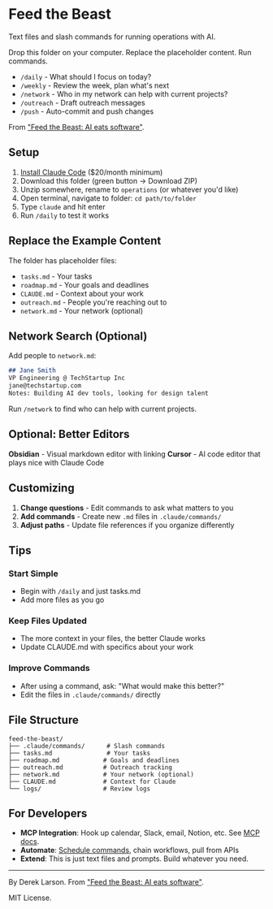 # Feed the Beast

Text files and slash commands for running operations with AI.

Drop this folder on your computer. Replace the placeholder content. Run commands.

- `/daily` - What should I focus on today?
- `/weekly` - Review the week, plan what's next
- `/network` - Who in my network can help with current projects?
- `/outreach` - Draft outreach messages
- `/push` - Auto-commit and push changes

From ["Feed the Beast: AI eats software"](https://dtlarson.com/feed-the-beast).

## Setup

1. [Install Claude Code](https://claude.com/claude-code) ($20/month minimum)
2. Download this folder (green button → Download ZIP)
3. Unzip somewhere, rename to `operations` (or whatever you'd like)
4. Open terminal, navigate to folder: `cd path/to/folder`
5. Type `claude` and hit enter
6. Run `/daily` to test it works

## Replace the Example Content

The folder has placeholder files:
- `tasks.md` - Your tasks
- `roadmap.md` - Your goals and deadlines
- `CLAUDE.md` - Context about your work
- `outreach.md` - People you're reaching out to
- `network.md` - Your network (optional)

## Network Search (Optional)

Add people to `network.md`:
```markdown
## Jane Smith
VP Engineering @ TechStartup Inc
jane@techstartup.com
Notes: Building AI dev tools, looking for design talent
```

Run `/network` to find who can help with current projects.

## Optional: Better Editors

**Obsidian** - Visual markdown editor with linking
**Cursor** - AI code editor that plays nice with Claude Code

## Customizing

1. **Change questions** - Edit commands to ask what matters to you
2. **Add commands** - Create new `.md` files in `.claude/commands/`
3. **Adjust paths** - Update file references if you organize differently

## Tips

### Start Simple
- Begin with `/daily` and just tasks.md
- Add more files as you go

### Keep Files Updated
- The more context in your files, the better Claude works
- Update CLAUDE.md with specifics about your work

### Improve Commands
- After using a command, ask: "What would make this better?"
- Edit the files in `.claude/commands/` directly

## File Structure

```
feed-the-beast/
├── .claude/commands/      # Slash commands
├── tasks.md               # Your tasks
├── roadmap.md            # Goals and deadlines
├── outreach.md           # Outreach tracking
├── network.md            # Your network (optional)
├── CLAUDE.md             # Context for Claude
└── logs/                 # Review logs
```

## For Developers

- **MCP Integration**: Hook up calendar, Slack, email, Notion, etc. See [MCP docs](https://docs.claude.com/en/docs/claude-code/mcp).
- **Automate**: [Schedule commands](https://docs.anthropic.com/en/docs/claude-code/github-actions), chain workflows, pull from APIs
- **Extend**: This is just text files and prompts. Build whatever you need.

---

By Derek Larson. From ["Feed the Beast: AI eats software"](https://dtlarson.com/feed-the-beast).

MIT License.